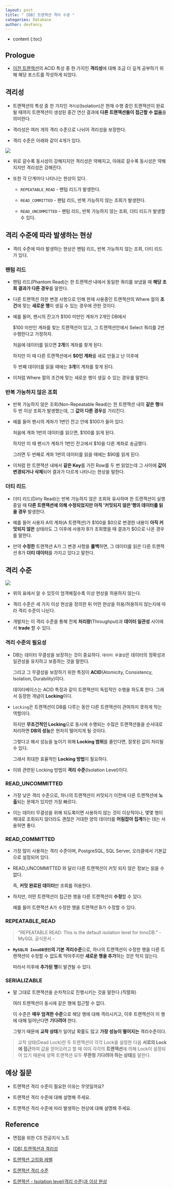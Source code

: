 ```yaml
---
layout: post
title: " [DB] 트랜잭션 격리 수준 "
categories: Database
author: devFancy
---
```

* content
{:toc}

## Prologue

* [이전 트랜잭션](https://devFancy.github.io/DB-Transaction/)의 ACID 특성 중 한 가지인 **격리성**에 대해 조금 더 깊게 공부하기 위해 해당 포스트를 작성하게 되었다.

## 격리성

* 트랜잭션의 특성 중 한 가지인 `격리성`(Isolation)은 현재 수행 중인 트랜잭션이 완료될 때까지 트랜잭션이 생성된 중간 연산 결과에 **다른 트랜잭션들이 접근할 수 없음**을 의미한다.

* 격리성은 여러 개의 격리 수준으로 나뉘어 격리성을 보장한다.

* 격리 수준은 아래와 같이 4개가 있다.

![](/assets/img/db/db-transaction-isolation-level-1.jpg)

* 위로 갈수록 동시성이 강해지지만 격리성은 약해지고, 아래로 갈수록 동시성은 약해지지만 격리성은 강해진다.

* 또한 각 단계마다 나타나는 현상이 있다. 

    * `REPEATABLE_READ` - 팬텀 리드가 발생한다.

    * `READ_COMMITTED` - 팬텀 리드, 반복 가능하지 않는 조회가 발생한다.

    * `READ_UNCOMMITTED` - 팬텀 리드, 반복 가능하지 않는 조회, 더티 리드가 발생할 수 있다.

## 격리 수준에 따라 발생하는 현상

* 격리 수준에 따라 발생하는 현상은 팬텀 리드, 반복 가능하지 않는 조회, 더티 리드가 있다.

### 팬텀 리드

* 팬텀 리드(Phantom Read)는 한 트랜잭션 내에서 동일한 쿼리를 보냈을 때 **해당 조회 결과가 다른 경우**를 말한다.

* 다른 트랜잭션 의한 변경 사항으로 인해 현재 사용중인 트랜잭션의 Where 절의 **조건**에 맞는 **새로운 행**이 생길 수 있는 경우에 관한 것이다.

* 예를 들어, 팬시의 잔고가 $100 미만인 계좌가 2개인 DB에서

  $100 미만인 계좌를 찾는 트랜잭션이 있고, 그 트랜잭션안에서 Select 쿼리를 2번 수행한다고 가정하자.

  처음에 데이터를 읽으면 **2개**의 계좌를 찾게 된다.

  하지만 이 때 다른 트랜잭션에서 **$0인 계좌**를 새로 만들고 난 이후에

  두 번째 데이터를 읽을 때에는 **3개**의 계좌를 찾게 된다.

* 이처럼 Where 절의 조건에 맞는 새로운 행이 생길 수 있는 경우를 말한다.

### 반복 가능하지 않은 조회

* 반복 가능하지 않은 조회(Non-Repeatable Read)는 한 트랜잭션 내의 **같은 행**에 두 번 이상 조회가 발생했는데, 그 **값이 다른 경우**를 가리킨다.

* 예를 들어 팬시의 계좌가 1번인 잔고 안에 $100가 들어 있다.

  처음에 계좌 1번의 데이터를 읽으면, $100를 읽게 된다.

  하지만 이 때 팬시가 계좌가 1번인 잔고에서 $10을 다른 계좌로 송금했다.

  그러면 두 번째로 계좌 1번의 데이터를 읽을 때에는 $90를 읽게 된다. 

* 이처럼 한 트랜잭션 내에서 **같은 Key**를 가진 Row를 두 번 읽었는데 그 사이에 **값이 변경되거나 삭제**되어 결과가 다르게 나타나는 현상을 말한다.

### 더티 리드 

* 더티 리드(Dirty Read)는 반복 가능하지 않은 조회와 유사하며 한 트랜잭션이 실행 중일 때 **다른 트랜잭션에 의해 수정되었지만 아직 '커밋되지 않은'행의 데이터를 읽을 경우** 발생한다.

* 예를 들어 사용자 A의 계좌(A 트랜잭션)가 $100을 $0으로 변경한 내용이 **아직 커밋되지 않은** 상태라도 그 이후에 사용자 B가 조회했을 때 결과가 $0으로 나온 경우를 말한다.

* 만약 **수정한** 트랜잭션 A가 그 변경 사항을 **롤백**하면, 그 데이터를 읽은 다른 트랜잭션 B가 **더티 데이터**를 가지고 있다고 말한다.

## 격리 수준

![](/assets/img/db/db-transaction-isolation-level-2.png)

* 위의 표에서 알 수 있듯이 엄격해질수록 이상 현상을 허용하지 않는다.

* 격리 수준은 세 가지 이상 현상을 정의한 뒤 어떤 현상을 허용/허용하지 않는지에 따라 격리 수준이 나뉜다.

* 개발자는 이 격리 수준을 통해 전체 **처리량**(Throughput)과 **데이터 일관성** 사이에서 **trade** 할 수 있다.

### 격리 수준의 필요성

* DB는 데이터 무결성을 보장하는 것이 중요하다. `데이터 무결성`은 데이터의 정확성과 일관성을 유지하고 보증하는 것을 말한다.

    그리고 그 무결성을 보장하기 위한 특징이 **ACID**(Atomicity, Consistency, Isolation, Durability)이다.

    데이터베이스는 ACID 특징과 같이 트랜잭션이 독립적인 수행을 하도록 한다. 그래서 등장한 개념이 **Locking**이다.

* `Locking`은 트랜잭션이 DB를 다루는 동안 다른 트랜잭션이 관여하지 못하게 막는 역할이다.

    하지만 **무조건적인 Locking**으로 동시에 수행되는 수많은 트랜잭션들을 순서대로 처리하면 **DB의 성능**은 현저히 떨어지게 될 것이다.

    그렇다고 해서 성능을 높이기 위해 **Locking 범위**를 줄인다면, 잘못된 값이 처리될 수 있다.

    그래서 최대한 효율적인 **Locking 방법**이 필요하다.

* 이와 관련된 Locking 방법이 **격리 수준**(Isolation Level)이다.

### READ_UNCOMMITTED

* 가장 낮은 격리 수준으로, 하나의 트랜잭션이 커밋되기 이전에 다른 트랜잭션에 **노출**되는 문제가 있지만 가장 빠르다.

* 이는 데이터 무결성을 위해 되도록이면 사용하지 않는 것이 이상적이나, 몇몇 행이 제대로 조회되지 않더라도 괜찮은 거대한 양의 데이터를 **어림잡아 집계**하는 데는 사용하면 좋다.

### READ_COMMITTED

* 가장 많이 사용하는 격리 수준이며, PostgreSQL, SQL Server, 오라클에서 기본값으로 설정되어 있다.

* READ_UNCOMMITTED 와 달리 다른 트랜잭션이 커밋 되지 않은 정보는 읽을 수 없다.

    즉, **커밋 완료된 데이터**만 조회를 허용한다.

* 하지만, 어떤 트랜잭션이 접근한 행을 다른 트랜잭션이 **수정**할 수 있다.

    예를 들어 트랜잭션 A가 수정한 행을 트랜잭션 B가 수정할 수 있다.

### REPEATABLE_READ

> "REPEATABLE READ: This is the default isolation level for InnoDB." - MySQL 공식문서 -

* **`MySQL의 InnoDB엔진`의 기본 격리수준**으로, 하나의 트랜잭션이 수정한 행을 다른 트랜잭션이 수정할 수 없도록 막아주지만 **새로운 행을 추가**하는 것은 막지 않는다.

    따라서 이후에 **추가된 행**이 발견될 수 있다.

### SERIALIZABLE

* 말 그대로 트랜잭션을 순차적으로 진행시키는 것을 말한다.(직렬화)

    여러 트랜잭션이 동시에 같은 행에 접근할 수 없다.

    이 수준은 **매우 엄격한 수준**으로 해당 행에 대해 격리시키고, 이후 트랜잭션이 이 행에 대해 일어난다면 **기다려야** 한다.

    그렇기 때문에 **교착 상태**가 일어날 확률도 많고 **가장 성능이 떨어지는** 격리수준이다.

> 교착 상태(Dead Lock)란 두 트랜잭션이 각각 Lock을 설정한 다음 **서로의 Lock에 접근**하여 값을 얻어오려고 할 때 이미 각각의 **트랜잭션**에 의해 Lock이 설정되어 있기 때문에 양쪽 트랜잭션 모두 **무한정 기다려야 하는 상태**를 말한다.

## 예상 질문

* 트랜잭션 격리 수준이 필요한 이유는 무엇일까요?

* 트랜잭션 격리 수준에 대해 설명해 주세요.

* 트랜잭션 격리 수준에 따라 발생하는 현상에 대해 설명해 주세요.

## Reference

* 면접을 위한 CS 전공지식 노트

* [[DB] 트랜잭션과 격리성](https://sabarada.tistory.com/117)

* [트랜잭션 고립화 레벨](https://goodgid.github.io/Transaction-Isolation-Level/)

* [트랜잭션 격리 수준](https://gyoogle.dev/blog/computer-science/data-base/Transaction%20Isolation%20Level.html)

* [트랜잭션 - Isolation level(격리 수준)과 이상 현상](https://github.com/devfancy/2023-CS-Study/blob/main/DB/db_transaction_isolation_level.md)